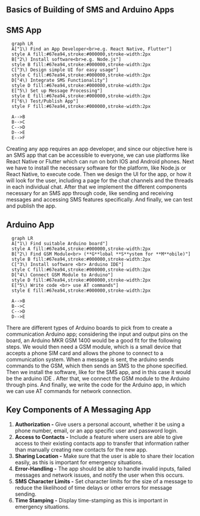 ## **Basics of Building of SMS and Arduino Apps**

## SMS App
```mermaid
  graph LR
  A["1\) Find an App Developer<br>e.g. React Native, Flutter"]
  style A fill:#67ea94,stroke:#000000,stroke-width:2px
  B["2\) Install software<br>e.g. Node.js"]
  style B fill:#67ea94,stroke:#000000,stroke-width:2px
  C["3\) Design simple UI for easy usage"]
  style C fill:#67ea94,stroke:#000000,stroke-width:2px
  D["4\) Integrate SMS Functionality"]
  style D fill:#67ea94,stroke:#000000,stroke-width:2px
  E["5\) Set up Message Processing"]
  style E fill:#67ea94,stroke:#000000,stroke-width:2px
  F["6\) Test/Publish App"]
  style F fill:#67ea94,stroke:#000000,stroke-width:2px

  A-->B
  B-->C
  C-->D
  D-->E
  E-->F
```
Creating any app requires an app developer, and since our objective here is an SMS app that can be accessible to everyone, we can use platforms like React Native or Flutter which can run on both IOS and Android phones. Next we have to install the necessary software for the platform, like Node.js or React Native, to execute code. Then we design the UI for the app, or how it will look for the user, including a page for the chat channels and the threads in each individual chat. After that we implement the different components necessary for an SMS app through code, like sending and receiving messages and accessing SMS features specifically. And finally, we can test and publish the app.


## Arduino App
```mermaid
  graph LR
  A["1\) Find suitable Arduino board"]
  style A fill:#67ea94,stroke:#000000,stroke-width:2px
  B["2\) Find GSM Module<br> (**G**lobal **S**ystem for **M**obile)"]
  style B fill:#67ea94,stroke:#000000,stroke-width:2px
  C["3\) Install software <br> Arduino IDE"]
  style C fill:#67ea94,stroke:#000000,stroke-width:2px
  D["4\) Connect GSM Module to Arduino"]
  style D fill:#67ea94,stroke:#000000,stroke-width:2px
  E["5\) Write code <br> use AT commands"]
  style E fill:#67ea94,stroke:#000000,stroke-width:2px

  A-->B
  B-->C
  C-->D
  D-->E
```
There are different types of Arduino boards to pick from to create a communication Arduino app; considering the input and output pins on the board, an Arduino MKR GSM 1400 would be a good fit for the following steps. We would then need a GSM module, which is a small device that accepts a phone SIM card and allows the phone to connect to a communication system. When a message is sent, the arduino sends commands to the GSM, which then sends an SMS to the phone specified. Then we install the software, like for the SMS app, and in this case it would be the arduino IDE . After that, we connect the GSM module to the Arduino through pins. And finally, we write the code for the Arduino app, in which we can use AT commands for network connection.


## Key Components of A Messaging App
1) **Authorization -** Give users a personal account, whether it be using a phone number, email, or an app specific user and password login.
2) **Access to Contacts -** Include a feature where users are able to give access to their existing contacts app to transfer that information rather than manually creating new contacts for the new app.
3) **Sharing Location -** Make sure that the user is able to share their location easily, as this is important for emergency situations.
4) **Error-Handling -** The app should be able to handle invalid inputs, failed messages and network issues, and notify the user when this occurs.
5) **SMS Character Limits -** Set character limits for the size of a message to reduce the likelihood of time delays or other errors for message sending.
6) **Time Stamping -** Display time-stamping as this is important in emergency situations.
